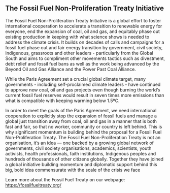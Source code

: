 ## The Fossil Fuel Non-Proliferation Treaty Initiative

The Fossil Fuel Non-Proliferation Treaty Initiative is a global effort to foster international cooperation to accelerate a transition to renewable energy for everyone, end the expansion of coal, oil and gas, and equitably phase out existing production in keeping with what science shows is needed to address the climate crisis. It builds on decades of calls and campaigns for a fossil fuel phase out and fair energy transition by government, civil society, Indigenous, grassroots and other leaders - particularly from the Global South and aims to compliment other movements tactics such as divestment, debt relief and fossil fuel bans as well as the work being advanced by the Beyond Oil and Gas Alliance and the Power Past Coal Alliance.

While the Paris Agreement set a crucial global climate target, many governments - including self-proclaimed climate leaders - have continued to approve new coal, oil and gas projects even though burning the world’s current fossil fuel reserves would result in seven times more emissions than what is compatible with keeping warming below 1.5ºC.

In order to meet the goals of the Paris Agreement, we need international cooperation to explicitly stop the expansion of fossil fuels and manage a global just transition away from coal, oil and gas in a manner that is both fast and fair, so that no worker, community or country is left behind. This is why significant momentum is building behind the proposal for a Fossil Fuel Non-Proliferation Treaty. The Fossil Fuel Non-Proliferation Treaty is not an organisation, it’s an idea — one backed by a growing global network of governments, civil society organisations, academics, scientists, youth activists, health professionals, faith institutions, Indigenous peoples and hundreds of thousands of other citizens globally. Together they have joined a global initiative building momentum and diplomatic support behind this big, bold idea commensurate with the scale of the crisis we face

Learn more about the Fossil Fuel Treaty on our webpage: https://fossilfueltreaty.org/
